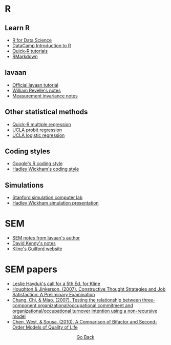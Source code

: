 # R

## Learn R
- [R for Data Science](https://r4ds.had.co.nz/)
- [DataCamp Introduction to R](https://www.datacamp.com/courses/free-introduction-to-r)
- [Quick-R tutorials](https://www.statmethods.net/)
- [RMarkdown](https://rmarkdown.rstudio.com/articles_intro.html)

## lavaan
- [Official lavaan tutorial](http://lavaan.ugent.be/tutorial/index.html)
- [William Revelle's notes](https://static1.squarespace.com/static/4f5694c424aca8d4f8e69194/t/52b1eccae4b0eaf35a12f8bf/1387392202693/lavaan-package-in-R-for-sem.pdf)
- [Measurement invariance notes](http://users.ugent.be/~yrosseel/lavaan/multiplegroup6Dec2012.pdf)

## Other statistical methods
- [Quick-R multiple regression](https://www.statmethods.net/stats/regression.html)
- [UCLA probit regression](https://stats.idre.ucla.edu/r/dae/probit-regression/)
- [UCLA logistic regression](https://stats.idre.ucla.edu/r/dae/logit-regression/)

## Coding styles
- [Google's R coding style](https://google.github.io/styleguide/Rguide.xml)
- [Hadley Wickham's coding style](http://adv-r.had.co.nz/Style.html)

## Simulations
- [Stanford simulation computer lab](https://web.stanford.edu/class/bios221/labs/simulation/Lab_3_simulation.html)
- [Hadley Wickham simulation presentation](http://had.co.nz/stat480/lectures/15-simulation.pdf)

# SEM
- [SEM notes from lavaan's author](https://personality-project.org/r/tutorials/summerschool.14/rosseel_sem_intro.pdf)
- [David Kenny's notes](http://www.davidakenny.net/cm/causalm.htm)
- [Kline's Guilford website](https://www.guilford.com/companion-site/Principles-and-Practice-of-Structural-Equation-Modeling-Fourth-Edition/9781462523344)

# SEM papers
- [Leslie Hayduk's call for a 5th Ed. for Kline](https://journals.library.ualberta.ca/csp/index.php/csp/article/viewFile/2016-K/21437)
- [Houghton & Jinkerson. (2007). Constructive Thought Strategies and Job Satisfaction: A Preliminary Examination](https://www.jstor.org/stable/25092987)
- [Chang, Chi, & Miao. (2007). Testing the relationship between three-component organizational/occupational commitment and organizational/occupational turnover intention using a non-recursive model](https://www.sciencedirect.com/science/article/pii/S0001879106000959)
- [Chen, West, & Sousa. (2010). A Comparison of Bifactor and Second-Order Models of Quality of Life](https://www.tandfonline.com/doi/abs/10.1207/s15327906mbr4102_5)


<p align="center">
<a href="https://cddesja.github.io/epsy8266">Go Back</a>
</p>